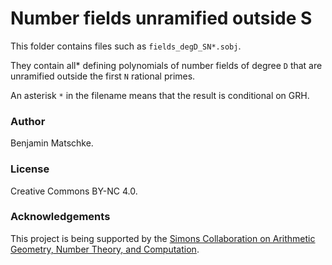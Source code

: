 # Number fields unramified outside S

This folder contains files such as ``fields_degD_SN*.sobj``.

They contain all* defining polynomials of number fields of degree ``D`` that are unramified outside the first ``N`` rational primes.

An asterisk `*` in the filename means that the result is conditional on GRH.


### Author

Benjamin Matschke.

### License

Creative Commons BY-NC 4.0.

### Acknowledgements

This project is being supported by the [Simons Collaboration on Arithmetic Geometry, Number Theory, and Computation](https://simonscollab.icerm.brown.edu/).

